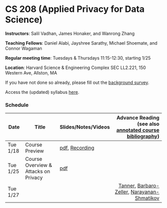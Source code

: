 # CS 208 (Applied Privacy for Data Science)

**Instructors**: Salil Vadhan, James Honaker, and Wanrong Zhang

**Teaching Fellows**: Daniel Alabi, Jayshree Sarathy, Michael Shoemate, and Connor Wagaman

**Regular meeting time**: Tuesdays & Thursdays 11:15-12:30, starting 1/25

**Location**: Harvard Science & Engineering Complex SEC LL2.221, 150 Western Ave, Allston, MA

If you have not done so already, please fill out the [background survey](https://docs.google.com/forms/d/e/1FAIpQLSfYrvV08oMJr5idotBG1eIyE6rafbKymxs_8gm9iUqpC73vKg/viewform).

Access the (updated) syllabus [here](files/cs208_spring2022_syllabus.pdf).

### Schedule

| **Date**             | **Title**     | **Slides/Notes/Videos** | **Advance Reading** (see also [annotated course bibliography](files/cs208_annotated_bibliography.pdf))
|----------------------|---------------|------------------ |---------------------------------------------------------------------------------------------------:|
| Tue 1/18 | Course Preview |  [pdf](files/course_preview.pdf), [Recording](https://harvard.zoom.us/rec/play/rNU5_swSdM3xVtAd3rTReJtniCNhE4oKY54CWsA2hIPpnt2PmZGPbO-yOvIs0NpIS9y1ilRJ6SWsvH9P.hVnF5j1z4LYMDVYM) | |
| Tue 1/25 | Course Overview & Attacks on Privacy |  [pdf](files/overview-reidentification.pdf) | |
| Tue 1/27 |  |   | [Tanner](https://www.forbes.com/sites/adamtanner/2013/04/25/harvard-professor-re-identifies-anonymous-volunteers-in-dna-study/#4b8a122d92c9), [Barbaro-Zeller](https://www.nytimes.com/2006/08/09/technology/09aol.html), [Narayanan-Shmatikov](https://dl.acm.org/citation.cfm?id=1743558) |
